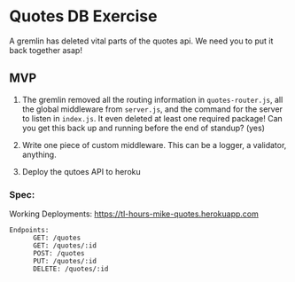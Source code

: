 # Quotes DB Exercise

A gremlin has deleted vital parts of the quotes api. We need you to put it back together asap!

## MVP 

1. The gremlin removed all the routing information in `quotes-router.js`, all the global middleware from `server.js`, and the command for the server to listen in `index.js`. It even deleted at least one required package! Can you get this back up and running before the end of standup? (yes)

2. Write one piece of custom middleware. This can be a logger, a validator, anything.

3. Deploy the qutoes API to heroku

### Spec:

Working Deployments: 
https://tl-hours-mike-quotes.herokuapp.com   

```
Endpoints:
      GET: /quotes
      GET: /quotes/:id
      POST: /quotes
      PUT: /quotes/:id
      DELETE: /quotes/:id
```
